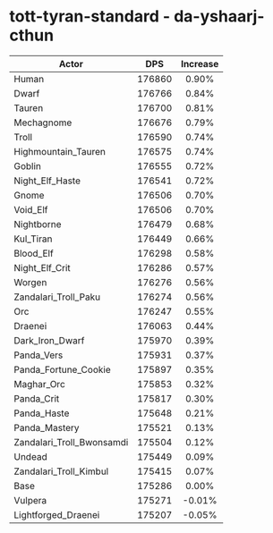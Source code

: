# tott-tyran-standard - da-yshaarj-cthun
| Actor | DPS | Increase |
|---|:---:|:---:|
|Human|176860|0.90%|
|Dwarf|176766|0.84%|
|Tauren|176700|0.81%|
|Mechagnome|176676|0.79%|
|Troll|176590|0.74%|
|Highmountain_Tauren|176575|0.74%|
|Goblin|176555|0.72%|
|Night_Elf_Haste|176541|0.72%|
|Gnome|176506|0.70%|
|Void_Elf|176506|0.70%|
|Nightborne|176479|0.68%|
|Kul_Tiran|176449|0.66%|
|Blood_Elf|176298|0.58%|
|Night_Elf_Crit|176286|0.57%|
|Worgen|176276|0.56%|
|Zandalari_Troll_Paku|176274|0.56%|
|Orc|176247|0.55%|
|Draenei|176063|0.44%|
|Dark_Iron_Dwarf|175970|0.39%|
|Panda_Vers|175931|0.37%|
|Panda_Fortune_Cookie|175897|0.35%|
|Maghar_Orc|175853|0.32%|
|Panda_Crit|175817|0.30%|
|Panda_Haste|175648|0.21%|
|Panda_Mastery|175521|0.13%|
|Zandalari_Troll_Bwonsamdi|175504|0.12%|
|Undead|175449|0.09%|
|Zandalari_Troll_Kimbul|175415|0.07%|
|Base|175286|0.00%|
|Vulpera|175271|-0.01%|
|Lightforged_Draenei|175207|-0.05%|
